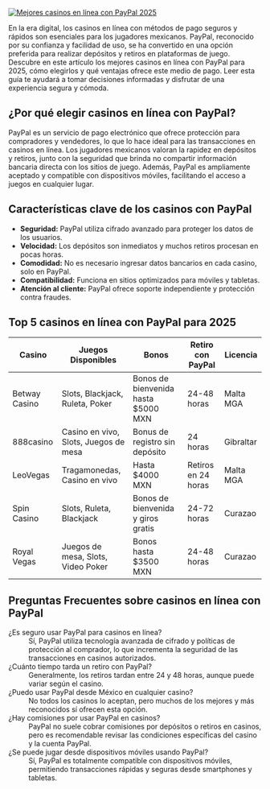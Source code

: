 [![Mejores casinos en línea con PayPal 2025](https://123-caf.pages.dev/gitsignup.png)](https://vrmoo.ru/Bt82HjjY)

<p>En la era digital, los casinos en línea con métodos de pago seguros y rápidos son esenciales para los jugadores mexicanos. PayPal, reconocido por su confianza y facilidad de uso, se ha convertido en una opción preferida para realizar depósitos y retiros en plataformas de juego. Descubre en este artículo los mejores casinos en línea con PayPal para 2025, cómo elegirlos y qué ventajas ofrece este medio de pago. Leer esta guía te ayudará a tomar decisiones informadas y disfrutar de una experiencia segura y cómoda.</p>  <h2>¿Por qué elegir casinos en línea con PayPal?</h2> <p>PayPal es un servicio de pago electrónico que ofrece protección para compradores y vendedores, lo que lo hace ideal para las transacciones en casinos en línea. Los jugadores mexicanos valoran la rapidez en depósitos y retiros, junto con la seguridad que brinda no compartir información bancaria directa con los sitios de juego. Además, PayPal es ampliamente aceptado y compatible con dispositivos móviles, facilitando el acceso a juegos en cualquier lugar.</p>  <h2>Características clave de los casinos con PayPal</h2> <ul> <li><strong>Seguridad:</strong> PayPal utiliza cifrado avanzado para proteger los datos de los usuarios.</li> <li><strong>Velocidad:</strong> Los depósitos son inmediatos y muchos retiros procesan en pocas horas.</li> <li><strong>Comodidad:</strong> No es necesario ingresar datos bancarios en cada casino, solo en PayPal.</li> <li><strong>Compatibilidad:</strong> Funciona en sitios optimizados para móviles y tabletas.</li> <li><strong>Atención al cliente:</strong> PayPal ofrece soporte independiente y protección contra fraudes.</li> </ul>  <h2>Top 5 casinos en línea con PayPal para 2025</h2> <table> <thead> <tr> <th>Casino</th> <th>Juegos Disponibles</th> <th>Bonos</th> <th>Retiro con PayPal</th> <th>Licencia</th> </tr> </thead> <tbody> <tr> <td>Betway Casino</td> <td>Slots, Blackjack, Ruleta, Poker</td> <td>Bonos de bienvenida hasta $5000 MXN</td> <td>24-48 horas</td> <td>Malta MGA</td> </tr> <tr> <td>888casino</td> <td>Casino en vivo, Slots, Juegos de mesa</td> <td>Bonus de registro sin depósito</td> <td>24 horas</td> <td>Gibraltar</td> </tr> <tr> <td>LeoVegas</td> <td>Tragamonedas, Casino en vivo</td> <td>Hasta $4000 MXN</td> <td>Retiros en 24 horas</td> <td>Malta MGA</td> </tr> <tr> <td>Spin Casino</td> <td>Slots, Ruleta, Blackjack</td> <td>Bonos de bienvenida y giros gratis</td> <td>24-72 horas</td> <td>Curazao</td> </tr> <tr> <td>Royal Vegas</td> <td>Juegos de mesa, Slots, Video Poker</td> <td>Bonos hasta $3500 MXN</td> <td>24-48 horas</td> <td>Curazao</td> </tr> </tbody> </table>  <h2>Preguntas Frecuentes sobre casinos en línea con PayPal</h2> <dl> <dt>¿Es seguro usar PayPal para casinos en línea?</dt> <dd>Sí, PayPal utiliza tecnología avanzada de cifrado y políticas de protección al comprador, lo que incrementa la seguridad de las transacciones en casinos autorizados.</dd>  <dt>¿Cuánto tiempo tarda un retiro con PayPal?</dt> <dd>Generalmente, los retiros tardan entre 24 y 48 horas, aunque puede variar según el casino.</dd>  <dt>¿Puedo usar PayPal desde México en cualquier casino?</dt> <dd>No todos los casinos lo aceptan, pero muchos de los mejores y más reconocidos sí ofrecen esta opción.</dd>  <dt>¿Hay comisiones por usar PayPal en casinos?</dt> <dd>PayPal no suele cobrar comisiones por depósitos o retiros en casinos, pero es recomendable revisar las condiciones específicas del casino y la cuenta PayPal.</dd>  <dt>¿Se puede jugar desde dispositivos móviles usando PayPal?</dt> <dd>Sí, PayPal es totalmente compatible con dispositivos móviles, permitiendo transacciones rápidas y seguras desde smartphones y tabletas.</dd> </dl>